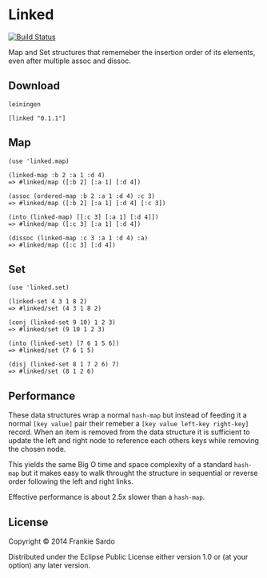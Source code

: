 # Linked

[![Build Status](https://secure.travis-ci.org/frankiesardo/linked.png)](http://travis-ci.org/frankiesardo/linked)

Map and Set structures that rememeber the insertion order of its elements, even after multiple assoc and dissoc.

## Download

    leiningen

    [linked "0.1.1"]

## Map

    (use 'linked.map)

    (linked-map :b 2 :a 1 :d 4)
    => #linked/map ([:b 2] [:a 1] [:d 4])

    (assoc (ordered-map :b 2 :a 1 :d 4) :c 3)
    => #linked/map ([:b 2] [:a 1] [:d 4] [:c 3])

    (into (linked-map) [[:c 3] [:a 1] [:d 4]])
    => #linked/map ([:c 3] [:a 1] [:d 4])

    (dissoc (linked-map :c 3 :a 1 :d 4) :a)
    => #linked/map ([:c 3] [:d 4])

## Set

    (use 'linked.set)

    (linked-set 4 3 1 8 2)
    => #linked/set (4 3 1 8 2)

    (conj (linked-set 9 10) 1 2 3)
    => #linked/set (9 10 1 2 3)

    (into (linked-set) [7 6 1 5 6])
    => #linked/set (7 6 1 5)

    (disj (linked-set 8 1 7 2 6) 7)
    => #linked/set (8 1 2 6)

## Performance

These data structures wrap a normal `hash-map` but instead of feeding it a normal `[key value]` pair their remeber a `[key value left-key right-key]` record. When an item is removed from the data structure it is sufficient to update the left and right node to reference each others keys while removing the chosen node.

This yields the same Big O time and space complexity of a standard `hash-map` but it makes easy to walk throught the structure in sequential or reverse order following the left and right links.

Effective performance is about 2.5x slower than a `hash-map`.

## License

Copyright © 2014 Frankie Sardo

Distributed under the Eclipse Public License either version 1.0 or (at
your option) any later version.

